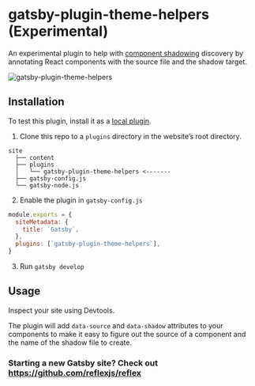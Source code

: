 # gatsby-plugin-theme-helpers (Experimental)

An experimental plugin to help with [component shadowing](<(https://www.gatsbyjs.org/docs/themes/shadowing/)>) discovery by annotating React components with the source file and the shadow target.

![gatsby-plugin-theme-helpers](https://i.imgur.com/8V2kGNv.jpg)

## Installation

To test this plugin, install it as a [local plugin](https://www.gatsbyjs.org/docs/loading-plugins-from-your-local-plugins-folder/).

1. Clone this repo to a `plugins` directory in the website’s root directory.

```
site
  ├── content
  ├── plugins
  │   └── gatsby-plugin-theme-helpers <-------
  ├── gatsby-config.js
  └── gatsby-node.js
```

2. Enable the plugin in `gatsby-config.js`

```js
module.exports = {
  siteMetadata: {
    title: `Gatsby`,
  },
  plugins: [`gatsby-plugin-theme-helpers`],
}
```

3. Run `gatsby develop`

## Usage

Inspect your site using Devtools.

The plugin will add `data-source` and `data-shadow` attributes to your components to make it easy to figure out the source of a component and the name of the shadow file to create.

### Starting a new Gatsby site? Check out https://github.com/reflexjs/reflex
